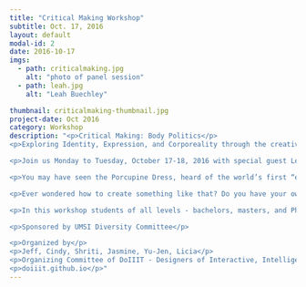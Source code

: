 ```yaml
---
title: "Critical Making Workshop"
subtitle: Oct. 17, 2016
layout: default
modal-id: 2
date: 2016-10-17
imgs: 
  - path: criticalmaking.jpg
    alt: "photo of panel session"
  - path: leah.jpg
    alt: "Leah Buechley"

thumbnail: criticalmaking-thumbnail.jpg
project-date: Oct 2016
category: Workshop
description: "<p>Critical Making: Body Politics</p>
<p>Exploring Identity, Expression, and Corporeality through the creative process</p>

<p>Join us Monday to Tuesday, October 17-18, 2016 with special guest Leah Buechley, former MIT Media Lab professor and creator of Lilypad Arduino, for an hands-on interactive workshop on creating expressive wearables.</p>

<p>You may have seen the Porcupine Dress, heard of the world’s first “eyeborg”, or be a fan of Viktoria Modesta’s fusion of fashion, music, and prosthetics.</p>

<p>Ever wondered how to create something like that? Do you have your own story to tell through design and making?</p>

<p>In this workshop students of all levels - bachelors, masters, and PhD - will learn about and discuss critical making from a variety of perspectives, join a team of 2 -3 others to design and prototype their own wearable, and have an opportunity to hear Leah's personal journey. Workshop sessions include an overview of critical making, wearable technology tutorial, issues related to body politics, and a make-a-thon. The event culminates in a panel discussion with Leah and invited guests, followed by presentations of prototypes and discussion.</p>

<p>Sponsored by UMSI Diversity Committee</p>

<p>Organized by</p>
<p>Jeff, Cindy, Shriti, Jasmine, Yu-Jen, Licia</p>
<p>Organizing Committee of DoIIIT - Designers of Interactive, Intelligent, and Interconnected Things</p>
<p>doiiit.github.io</p>"
---
```

